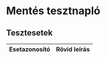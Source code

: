 # Mentés tesztnapló

## Tesztesetek

| Esetazonosító  | Rövid leírás |
| :------------- | :----------- |